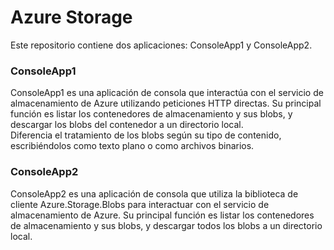 # Azure Storage

Este repositorio contiene dos aplicaciones: ConsoleApp1 y ConsoleApp2.

### ConsoleApp1
ConsoleApp1 es una aplicación de consola que interactúa con el servicio de almacenamiento de Azure utilizando peticiones HTTP directas. Su principal función es listar los contenedores de almacenamiento y sus blobs, y descargar los blobs del contenedor a un directorio local.  
Diferencia el tratamiento de los blobs según su tipo de contenido, escribiéndolos como texto plano o como archivos binarios.
  
  
### ConsoleApp2
ConsoleApp2 es una aplicación de consola que utiliza la biblioteca de cliente Azure.Storage.Blobs para interactuar con el servicio de almacenamiento de Azure. Su principal función es listar los contenedores de almacenamiento y sus blobs, y descargar todos los blobs a un directorio local.
